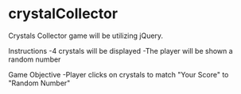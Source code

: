 # crystalCollector

Crystals Collector game will be utilizing jQuery. 

Instructions 
-4 crystals will be displayed 
-The player will be shown a random number 

Game Objective 
-Player clicks on crystals to match "Your Score" to
"Random Number"

